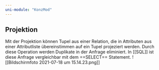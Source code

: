 ```yaml
---
uni-module: "KonzMod"
---
```


## Projektion

Mit der Projektion können Tupel aus einer Relation, die in Attributen aus einer Attributliste übereinstimmen auf ein Tupel projeziert werden. Durch diese Operation werden Duplikate in der Anfrage eliminiert.
In [[SQL]] ist diese Anfrage vergleichbar mit dem ==SELECT== Statement.
![[Bildschirmfoto 2021-07-18 um 15.14.23.png]]
